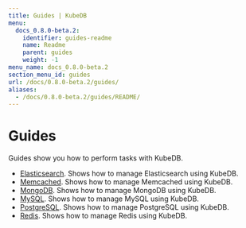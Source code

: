 ```yaml
---
title: Guides | KubeDB
menu:
  docs_0.8.0-beta.2:
    identifier: guides-readme
    name: Readme
    parent: guides
    weight: -1
menu_name: docs_0.8.0-beta.2
section_menu_id: guides
url: /docs/0.8.0-beta.2/guides/
aliases:
  - /docs/0.8.0-beta.2/guides/README/
---
```


# Guides

Guides show you how to perform tasks with KubeDB.

- [Elasticsearch](/docs/guides/elasticsearch/README.md). Shows how to manage Elasticsearch using KubeDB.
- [Memcached](/docs/guides/memcached/README.md). Shows how to manage Memcached using KubeDB.
- [MongoDB](/docs/guides/mongodb/README.md). Shows how to manage MongoDB using KubeDB.
- [MySQL](/docs/guides/mysql/README.md). Shows how to manage MySQL using KubeDB.
- [PostgreSQL](/docs/guides/postgres/README.md). Shows how to manage PostgreSQL using KubeDB.
- [Redis](/docs/guides/redis/README.md). Shows how to manage Redis using KubeDB.
